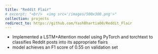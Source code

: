 ```yaml
---
title: "Reddit Flair"
# excerpt: "<br/>  <img src='/images/500x300.png'>"
collection: projects
redirect_to: https://github.com/YashBhartia00/Reddit_Flair
---
```


- Implemented a LSTM+Attention model using PyTorch and torchtext to classifies Reddit posts into its appropriate flairs
- model achieves an F1 score of 0.55 on validation set